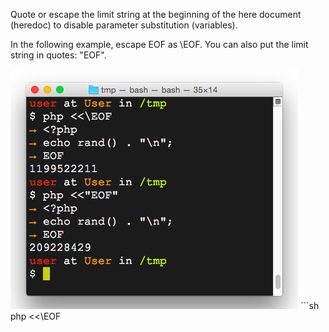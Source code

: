 Quote or escape the limit string at the beginning of the here document (heredoc) to disable parameter substitution (variables).

In the following example, escape EOF as \EOF. You can also put the limit string in quotes: "EOF".

<img alt="" src="/img/uploads/2015-07/bash-run-php-script.png" />
```sh
php <<\EOF
<?php
echo rand() . "\n";
EOF
```
```sh
php <<"EOF"
<?php
echo rand() . "\n";
EOF
```